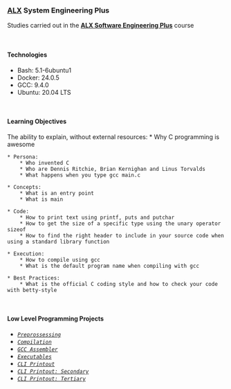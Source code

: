 ### [ALX](https://www.alxafrica.com/) System Engineering Plus

Studies carried out in the **[ALX Software Engineering Plus](https://www.alxafrica.com/software-engineering-plus/)** course

<br />

#### Technologies

* Bash:     5.1-6ubuntu1
* Docker:   24.0.5
* GCC:      9.4.0
* Ubuntu:   20.04 LTS

<br />

#### Learning Objectives

The ability to explain, without external resources:
    * Why C programming is awesome

    * Persona:
        * Who invented C
        * Who are Dennis Ritchie, Brian Kernighan and Linus Torvalds
        * What happens when you type gcc main.c

    * Concepts:
        * What is an entry point
        * What is main

    * Code:
        * How to print text using printf, puts and putchar
        * How to get the size of a specific type using the unary operator sizeof
        * How to find the right header to include in your source code when using a standard library function

    * Execution:
        * How to compile using gcc
        * What is the default program name when compiling with gcc

    * Best Practices:
        * What is the official C coding style and how to check your code with betty-style

<br />

#### Low Level Programming Projects

* _[`Preprossessing`](0-preprocessor)_
* _[`Compilation`](1-compiler)_
* _[`GCC Assembler`](2-assembler)_
* _[`Executables`](3-name)_
* _[`CLI Printout`](4-puts.c)_
* _[`CLI Printout: Secondary`](5-printf.c)_
* _[`CLI Printout: Tertiary`](6-size.c)_

<br />
